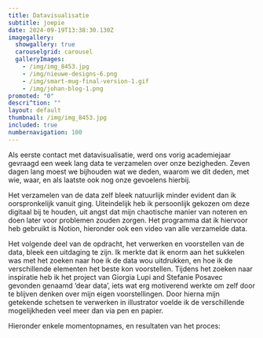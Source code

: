 ```yaml
---
title: Datavisualisatie
subtitle: joepie
date: 2024-09-19T13:38:30.130Z
imagegallery:
  showgallery: true
  carouselgrid: carousel
  galleryImages:
    - /img/img_8453.jpg
    - /img/nieuwe-designs-6.png
    - /img/smart-mug-final-version-1.gif
    - /img/johan-blog-1.png
promoted: "0"
descri^tion: ""
layout: default
thumbnail: /img/img_8453.jpg
included: true
numbernavigation: 100
---
```

Als eerste contact met datavisualisatie, werd ons vorig academiejaar gevraagd een week lang data te verzamelen over onze bezigheden. Zeven dagen lang moest we bijhouden wat we deden, waarom we dit deden, met wie, waar, en als laatste ook nog onze gevoelens hierbij.

Het verzamelen van de data zelf bleek natuurlijk minder evident dan ik oorspronkelijk vanuit ging. Uiteindelijk heb ik persoonlijk gekozen om deze digitaal bij te houden, uit angst dat mijn chaotische manier van noteren en doen later voor problemen zouden zorgen. Het programma dat ik hiervoor heb gebruikt is Notion, hieronder ook een video van alle verzamelde data.

Het volgende deel van de opdracht, het verwerken en voorstellen van de data, bleek een uitdaging te zijn. Ik merkte dat ik enorm aan het sukkelen was met het zoeken naar hoe ik de data wou uitdrukken, en hoe ik de verschillende elementen het beste kon voorstellen. Tijdens het zoeken naar inspiratie heb ik het project van Giorgia Lupi and Stefanie Posavec gevonden genaamd ‘dear data’, iets wat erg motiverend werkte om zelf door te blijven denken over mijn eigen voorstellingen. Door hierna mijn getekende schetsen te verwerken in illustrator voelde ik de verschillende mogelijkheden veel meer dan via pen en papier.

Hieronder enkele momentopnames, en resultaten van het proces:
